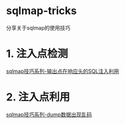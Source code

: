 # sqlmap-tricks
分享关于sqlmap的使用技巧



# 1. 注入点检测

[sqlmap技巧系列-输出点在响应头的SQL注入利用](./sqlmap技巧系列-输出点在响应头的SQL注入利用.md)

#  2. 注入点利用 
[sqlmap技巧系列-dump数据出现乱码](./sqlmap技巧系列-dump数据出现乱码.md)